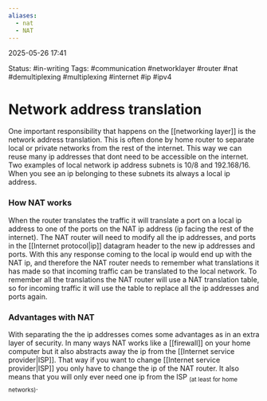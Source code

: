```yaml
---
aliases:
  - nat
  - NAT
---
```


2025-05-26 17:41

Status: #in-writing 
Tags: #communication #networklayer #router #nat #demultiplexing #multiplexing #internet #ip #ipv4

# Network address translation
One important responsibility that happens on the [[networking layer]] is the network address translation. This is often done by home router to separate local or private networks from the rest of the internet. This way we can reuse many ip addresses that dont need to be accessible on the internet. Two examples of local network ip address subnets is 10/8 and 192.168/16. When you see an ip belonging to these subnets its always a local ip address. 
### How NAT works
When the router translates the traffic it will translate a port on a local ip address to one of the ports on the NAT ip address (ip facing the rest of the internet). The NAT router will need to modify all the ip addresses, and ports in the [[Internet protocol|ip]] datagram header to the new ip addresses and ports. With this any response coming to the local ip would end up with the NAT ip, and therefore the NAT router needs to remember what translations it has made so that incoming traffic can be translated to the local network. To remember all the translations the NAT router will use a NAT translation table, so for incoming traffic it will use the table to replace all the ip addresses and ports again. 
### Advantages with NAT
With separating the the ip addresses comes some advantages as in an extra layer of security. In many ways NAT works like a [[firewall]] on your home computer but it also abstracts away the ip from the [[Internet service provider|ISP]]. That way if you want to change [[Internet service provider|ISP]] you only have to change the ip of the NAT router. It also means that you will only ever need one ip from the ISP <sub>(at least for home networks)</sub>.

